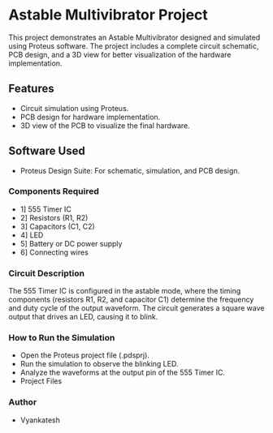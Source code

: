 # Astable Multivibrator Project
This project demonstrates an Astable Multivibrator designed and simulated using Proteus software.
The project includes a complete circuit schematic, PCB design, and a 3D view for better visualization of the hardware implementation.

## Features
  - Circuit simulation using Proteus.
  - PCB design for hardware implementation.
  - 3D view of the PCB to visualize the final hardware.

## Software Used
  - Proteus Design Suite: For schematic, simulation, and PCB design.

### Components Required
  - 1] 555 Timer IC
  - 2] Resistors (R1, R2)
  - 3] Capacitors (C1, C2)
  - 4] LED
  - 5] Battery or DC power supply
  - 6] Connecting wires

### Circuit Description
The 555 Timer IC is configured in the astable mode, where the timing components (resistors R1, R2, and capacitor C1) determine the frequency and duty cycle of the output waveform. 
The circuit generates a square wave output that drives an LED, causing it to blink.


### How to Run the Simulation
  - Open the Proteus project file (.pdsprj).
  - Run the simulation to observe the blinking LED.
  - Analyze the waveforms at the output pin of the 555 Timer IC.
  - Project Files

### Author
  - Vyankatesh
